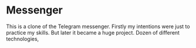 # Messenger
This is a clone of the Telegram messenger.
Firstly my intentions were just to practice my skills. But later it became a huge project.
Dozen of different technologies, 
